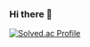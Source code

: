 ### Hi there 👋

[![Solved.ac Profile](http://mazassumnida.wtf/api/generate_badge?boj=P11co)](https://solved.ac/P11co)
